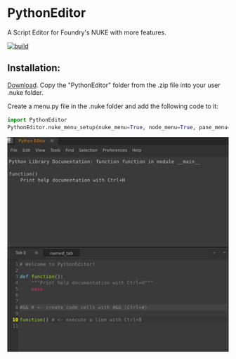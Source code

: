 # PythonEditor
A Script Editor for Foundry's NUKE with more features.

[![build](https://github.com/plasmax/PythonEditor/actions/workflows/python-app.yml/badge.svg)](https://github.com/plasmax/PythonEditor/actions/workflows/python-app.yml)

## Installation:
[Download](https://downgit.github.io/#/home?url=https://github.com/plasmax/PythonEditor/tree/master/PythonEditor).
Copy the "PythonEditor" folder from the .zip file into your user .nuke folder.

Create a menu.py file in the .nuke folder and add the following code to it:

```python
import PythonEditor
PythonEditor.nuke_menu_setup(nuke_menu=True, node_menu=True, pane_menu=True)
```

![Screenshot](/media/Screenshot.png)
